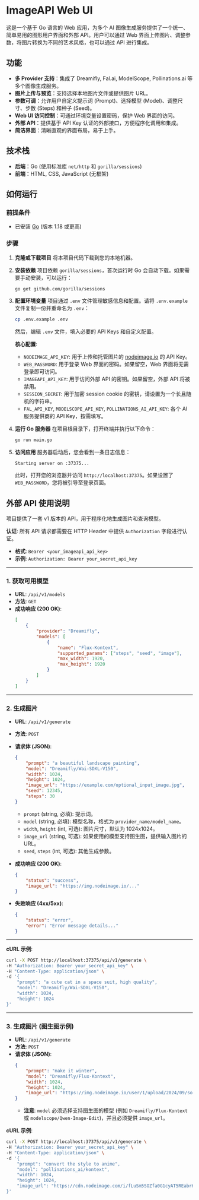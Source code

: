# ImageAPI Web UI

这是一个基于 Go 语言的 Web 应用，为多个 AI 图像生成服务提供了一个统一、简单易用的图形用户界面和外部 API。用户可以通过 Web 界面上传图片、调整参数，将图片转换为不同的艺术风格，也可以通过 API 进行集成。

## 功能

-   **多 Provider 支持**：集成了 Dreamifly, Fal.ai, ModelScope, Pollinations.ai 等多个图像生成服务。
-   **图片上传与预览**：支持选择本地图片文件或提供图片 URL。
-   **参数可调**：允许用户自定义提示词 (Prompt)、选择模型 (Model)、调整尺寸、步数 (Steps) 和种子 (Seed)。
-   **Web UI 访问控制**：可通过环境变量设置密码，保护 Web 界面的访问。
-   **外部 API**：提供基于 API Key 认证的外部接口，方便程序化调用和集成。
-   **简洁界面**：清晰直观的界面布局，易于上手。

## 技术栈

-   **后端**：Go (使用标准库 `net/http` 和 `gorilla/sessions`)
-   **前端**：HTML, CSS, JavaScript (无框架)

## 如何运行

### 前提条件

-   已安装 [Go](https://golang.org/dl/) (版本 1.18 或更高)

### 步骤

1.  **克隆或下载项目**
    将本项目代码下载到您的本地机器。

2.  **安装依赖**
    项目依赖 `gorilla/sessions`，首次运行时 Go 会自动下载。如果需要手动安装，可以运行：
    ```bash
    go get github.com/gorilla/sessions
    ```

3.  **配置环境变量**
    项目通过 `.env` 文件管理敏感信息和配置。请将 `.env.example` 文件复制一份并重命名为 `.env`：
    ```bash
    cp .env.example .env
    ```
    然后，编辑 `.env` 文件，填入必要的 API Keys 和自定义配置。

    **核心配置**:
    -   `NODEIMAGE_API_KEY`: 用于上传和托管图片的 [nodeimage.io](https://nodeimage.io/) 的 API Key。
    -   `WEB_PASSWORD`: 用于登录 Web 界面的密码。如果留空，Web 界面将无需登录即可访问。
    -   `IMAGEAPI_API_KEY`: 用于访问外部 API 的密钥。如果留空，外部 API 将被禁用。
    -   `SESSION_SECRET`: 用于加密 session cookie 的密钥，请设置为一个长且随机的字符串。
    -   `FAL_API_KEY`, `MODELSCOPE_API_KEY`, `POLLINATIONS_AI_API_KEY`: 各个 AI 服务提供商的 API Key，按需填写。

4.  **运行 Go 服务器**
    在项目根目录下，打开终端并执行以下命令：
    ```bash
    go run main.go
    ```

5.  **访问应用**
    服务器启动后，您会看到一条日志信息：
    ```
    Starting server on :37375...
    ```
    此时，打开您的浏览器并访问 `http://localhost:37375`。如果设置了 `WEB_PASSWORD`，您将被引导至登录页面。

## 外部 API 使用说明

项目提供了一套 v1 版本的 API，用于程序化地生成图片和查询模型。

**认证**: 所有 API 请求都需要在 HTTP Header 中提供 `Authorization` 字段进行认证。
-   **格式**: `Bearer <your_imageapi_api_key>`
-   **示例**: `Authorization: Bearer your_secret_api_key`

---

### 1. 获取可用模型

-   **URL**: `/api/v1/models`
-   **方法**: `GET`
-   **成功响应 (200 OK)**:
    ```json
    [
        {
            "provider": "Dreamifly",
            "models": [
                {
                    "name": "Flux-Kontext",
                    "supported_params": ["steps", "seed", "image"],
                    "max_width": 1920,
                    "max_height": 1920
                }
            ]
        }
    ]
    ```

---

### 2. 生成图片

-   **URL**: `/api/v1/generate`
-   **方法**: `POST`
-   **请求体 (JSON)**:
    ```json
    {
        "prompt": "a beautiful landscape painting",
        "model": "Dreamifly/Wai-SDXL-V150",
        "width": 1024,
        "height": 1024,
        "image_url": "https://example.com/optional_input_image.jpg",
        "seed": 12345,
        "steps": 30
    }
    ```
    -   `prompt` (string, 必填): 提示词。
    -   `model` (string, 必填): 模型名称，格式为 `provider_name/model_name`。
    -   `width`, `height` (int, 可选): 图片尺寸，默认为 1024x1024。
    -   `image_url` (string, 可选): 如果使用的模型支持图生图，提供输入图片的 URL。
    -   `seed`, `steps` (int, 可选): 其他生成参数。

-   **成功响应 (200 OK)**:
    ```json
    {
        "status": "success",
        "image_url": "https://img.nodeimage.io/..."
    }
    ```

-   **失败响应 (4xx/5xx)**:
    ```json
    {
        "status": "error",
        "error": "Error message details..."
    }
    ```

---

**cURL 示例**:

```bash
curl -X POST http://localhost:37375/api/v1/generate \
-H "Authorization: Bearer your_secret_api_key" \
-H "Content-Type: application/json" \
-d '{
    "prompt": "a cute cat in a space suit, high quality",
    "model": "Dreamifly/Wai-SDXL-V150",
    "width": 1024,
    "height": 1024
}'
```

---

### 3. 生成图片 (图生图示例)

-   **URL**: `/api/v1/generate`
-   **方法**: `POST`
-   **请求体 (JSON)**:
    ```json
    {
        "prompt": "make it winter",
        "model": "Dreamifly/Flux-Kontext",
        "width": 1024,
        "height": 1024,
        "image_url": "https://img.nodeimage.io/user/1/upload/2024/09/some-image.jpg"
    }
    ```
    -   **注意**: `model` 必须选择支持图生图的模型 (例如 `Dreamifly/Flux-Kontext` 或 `modelscope/Qwen-Image-Edit`)，并且必须提供 `image_url`。

**cURL 示例**:

```bash
curl -X POST http://localhost:37375/api/v1/generate \
-H "Authorization: Bearer your_secret_api_key" \
-H "Content-Type: application/json" \
-d '{
    "prompt": "convert the style to anime",
    "model": "pollinations_ai/kontext",
    "width": 1024,
    "height": 1024,
    "image_url": "https://cdn.nodeimage.com/i/fLuSm5SOZfa0G1cyAT5REabrHMlqf5cn.jpg"
}'
```